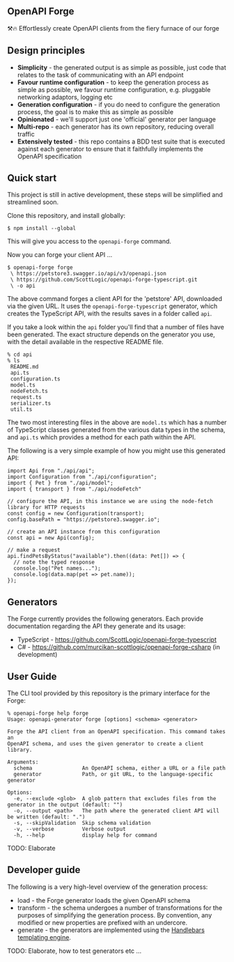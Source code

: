 ## OpenAPI Forge

⚒️🔥  Effortlessly create OpenAPI clients from the fiery furnace of our forge 

## Design principles

 - **Simplicity** - the generated output is as simple as possible, just code that relates to the task of communicating with an API endpoint
 - **Favour runtime configuration** - to keep the generation process as simple as possible, we favour runtime configuration, e.g. pluggable networking adaptors, logging etc
 - **Generation configuration** - if you do need to configure the generation process, the goal is to make this as simple as possible
 - **Opinionated** - we'll support just one 'official' generator per language
 - **Multi-repo** - each generator has its own repository, reducing overall traffic
 - **Extensively tested** - this repo contains a BDD test suite that is executed against each generator to ensure that it faithfully implements the OpenAPI specification

## Quick start

This project is still in active development, these steps will be simplified and streamlined soon.

Clone this repository, and install globally:

~~~
$ npm install --global
~~~

This will give you access to the `openapi-forge` command. 

Now you can forge your client API ...

~~~
$ openapi-forge forge
 \ https://petstore3.swagger.io/api/v3/openapi.json
 \ https://github.com/ScottLogic/openapi-forge-typescript.git
 \ -o api
~~~

The above command forges a client API for the 'petstore' API, downloaded via the given URL. It uses the `openapi-forge-typescript` generator, which creates the TypeScript API, with the results saves in a folder called `api`.

If you take a look within the `api` folder you'll find that a number of files have been generated. The exact structure depends on the generator you use, with the detail available in the respective README file. 

~~~
% cd api
% ls
 README.md
 api.ts
 configuration.ts
 model.ts
 nodeFetch.ts
 request.ts
 serializer.ts
 util.ts
~~~

The two most interesting files in the above are `model.ts` which has a number of TypeScript classes generated from the various data types in the schema, and `api.ts` which provides a method for each path within the API. 

The following is a very simple example of how you might use this generated API:

~~~
import Api from "./api/api";
import Configuration from "./api/configuration";
import { Pet } from "./api/model";
import { transport } from "./api/nodeFetch"

// configure the API, in this instance we are using the node-fetch library for HTTP requests
const config = new Configuration(transport);
config.basePath = "https://petstore3.swagger.io";

// create an API instance from this configuration
const api = new Api(config);

// make a request
api.findPetsByStatus("available").then((data: Pet[]) => {
  // note the typed response
  console.log("Pet names...");
  console.log(data.map(pet => pet.name));
});
~~~

## Generators

The Forge currently provides the following generators. Each provide documentation regarding the API they generate and its usage:

 - TypeScript - https://github.com/ScottLogic/openapi-forge-typescript
 - C# - https://github.com/murcikan-scottlogic/openapi-forge-csharp (in development)

## User Guide

The CLI tool provided by this repository is the primary interface for the Forge:

~~~
% openapi-forge help forge                                                    
Usage: openapi-generator forge [options] <schema> <generator>

Forge the API client from an OpenAPI specification. This command takes an
OpenAPI schema, and uses the given generator to create a client library.

Arguments:
  schema                An OpenAPI schema, either a URL or a file path
  generator             Path, or git URL, to the language-specific generator

Options:
  -e, --exclude <glob>  A glob pattern that excludes files from the generator in the output (default: "")
  -o, --output <path>   The path where the generated client API will be written (default: ".")
  -s, --skipValidation  Skip schema validation
  -v, --verbose         Verbose output 
  -h, --help            display help for command
~~~

TODO: Elaborate

## Developer guide

The following is a very high-level overview of the generation process:

 - load - the Forge generator loads the given OpenAPI schema
 - transform - the schema undergoes a number of transformations for the purposes of simplifying the generation process. By convention, any modified or new properties are prefixed with an undercore.
 - generate - the generators are implemented using the [Handlebars templating engine](https://handlebarsjs.com/). 

TODO: Elaborate, how to test generators etc ...
